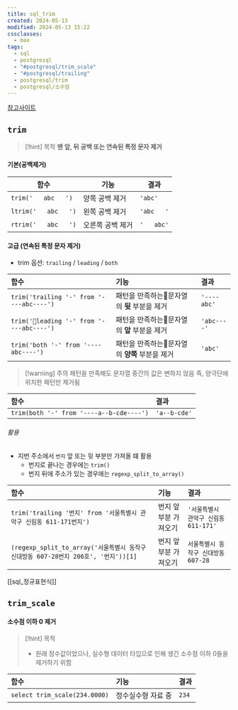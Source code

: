 ```yaml
---
title: sql_trim
created: 2024-05-13
modified: 2024-05-13 15:22
cssclasses:
  - max
tags:
  - sql
  - postgresql
  - "#postgresql/trim_scale"
  - "#postgresql/trailing"
  - postgresql/trim
  - postgresql/소수점
---
```

[참고사이트](https://codingdog.tistory.com/entry/postgresql-trim-%ED%95%A8%EC%88%98%EC%97%90-%EB%8C%80%ED%95%B4-%EA%B0%84%EB%8B%A8%ED%9E%88-%EC%95%8C%EC%95%84%EB%B4%85%EC%8B%9C%EB%8B%A4)
## `trim`
> [!hint] 목적
> **맨 앞, 뒤 공백 또는 연속된 특정 문자 제거**

#### 기본(공백제거)

| 함수                   | 기능        | 결과         |
| -------------------- | --------- | ---------- |
| `trim('   abc   ')`  | 양쪽 공백 제거  | `'abc'`    |
| `ltrim('   abc   ')` | 왼쪽 공백 제거  | `'abc   '` |
| `rtrim('   abc   ')` | 오른쪽 공백 제거 | `'   abc'` |
#### 고급 (연속된 특정 문자 제거)
- trim 옵션: `trailing` / `leading` / `both`

| 함수                                       | 기능                          | 결과          |
| :--------------------------------------- | :-------------------------- | :---------- |
| `trim('trailing '-' from '----abc----')` | 패턴을 만족하는문자열의 **뒷** 부분을 제거  | `'----abc'` |
| `trim('leading '-' from '----abc----')` | 패턴을 만족하는문자열의 **앞** 부분을 제거  | `'abc----'` |
| `trim('both '-' from '----abc----')`     | 패턴을 만족하는문자열의 **양쪽** 부분을 제거 | `'abc'`     |
> [!warning] 주의
> 패턴을 만족해도 문자열 중간의 값은 변하지 않음
> 즉, 양극단에 위치한 패턴만 제거됨

| 함수                                       | 결과           |
| :--------------------------------------- | :----------- |
| `trim(both '-' from '----a--b-cde----')` | `'a--b-cde'` |
###### 활용
- 지번 주소에서 `번지` 앞 또는 뒷 부분만 가져올 떄 활용
	- 번지로 끝나는 경우에는 `trim()`
	- 번지 뒤에 주소가 있는 경우에는 `regexp_split_to_array()`

| 함수                                                                 | 기능           | 결과                        |
| :----------------------------------------------------------------- | :----------- | :------------------------ |
| `trim('trailing '번지' from '서울특별시 관악구 신림동 611-171번지')`              | 번지 앞 부분 가져오기 | `'서울특별시 관악구 신림동 611-171'` |
| `(regexp_split_to_array('서울특별시 동작구 신대방동 607-28번지 206호', '번지'))[1]` | 번지 앞 부분 가져오기 | `서울특별시 동작구 신대방동 607-28`   |
[[sql_정규표현식]]

## `trim_scale`
#### 소수점 이하 0 제거
> [!hint] 목적
> - 원래 정수값이었으나, 실수형 데이터 타입으로 인해 생긴 소수점 이하 0들을 제거하기 위함

| 함수                            | 기능         | 결과    |
| :---------------------------- | :--------- | :---- |
| `select trim_scale(234.0000)` | 정수실수형 자료 중 | `234` |
